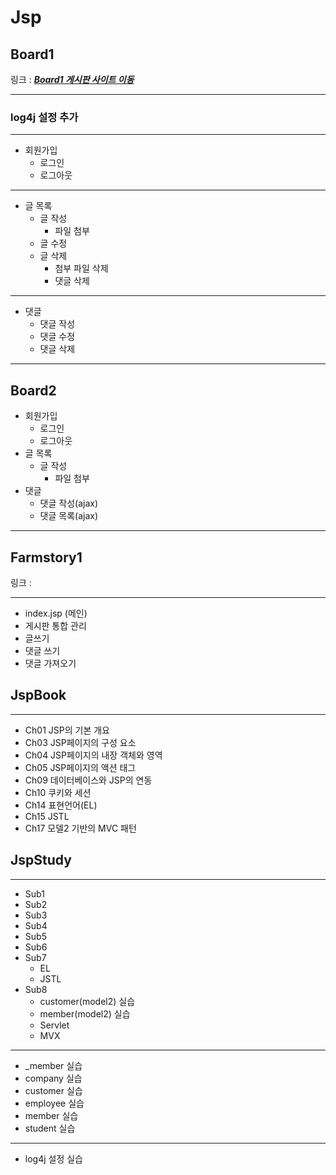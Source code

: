 # Jsp

## Board1

링크 : __*[Board1 게시판 사이트 이동](http://13.124.252.103:8080/Board1/index.jsp)*__

------
### log4j 설정 추가
------
 - 회원가입
	- 로그인
	- 로그아웃
------
 - 글 목록
	- 글 작성
		- 파일 첨부
	- 글 수정
	- 글 삭제
		- 첨부 파일 삭제
		- 댓글 삭제
------
 - 댓글
	- 댓글 작성
	- 댓글 수정
	- 댓글 삭제
------
## Board2
- 회원가입
	- 로그인
	- 로그아웃
- 글 목록
	- 글 작성
		- 파일 첨부
- 댓글
	- 댓글 작성(ajax)
	- 댓글 목록(ajax)
------

## Farmstory1

링크 : 

------
- index.jsp (메인)
- 게시판 통합 관리
- 글쓰기
- 댓글 쓰기
- 댓글 가져오기


## JspBook
------
- Ch01 JSP의 기본 개요
- Ch03 JSP페이지의 구성 요소
- Ch04 JSP페이지의 내장 객체와 영역
- Ch05 JSP페이지의 액션 태그
- Ch09 데이터베이스와 JSP의 연동
- Ch10 쿠키와 세션
- Ch14 표현언어(EL)
- Ch15 JSTL
- Ch17 모델2 기반의 MVC 패턴

## JspStudy
------
- Sub1
- Sub2
- Sub3
- Sub4
- Sub5
- Sub6
- Sub7
	- EL
	- JSTL
- Sub8
	- customer(model2) 실습
	- member(model2) 실습
	- Servlet
	- MVX
------
- _member 실습
- company 실습
- customer 실습
- employee 실습
- member 실습
- student 실습
-------
- log4j 설정 실습
